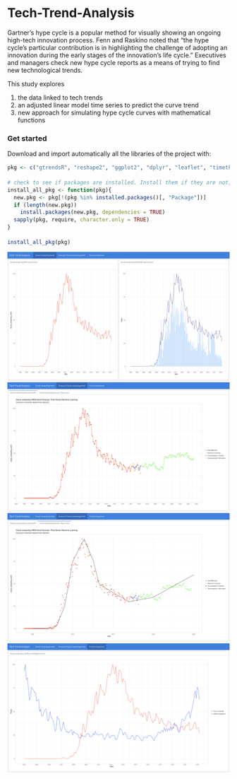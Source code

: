 # Tech-Trend-Analysis

Gartner’s hype cycle is a popular method for visually showing an ongoing high-tech
innovation process. Fenn and Raskino noted that “the hype cycle’s particular contribution is in
highlighting the challenge of adopting an innovation during the early stages of the innovation’s
life cycle.” Executives and managers check new hype cycle reports as a means of trying to find
new technological trends.

This study explores 
1) the data linked to tech trends
2) an adjusted linear model time series to predict the curve trend
2) new approach for simulating hype cycle curves with mathematical functions

### Get started

Download and import automatically all the libraries of the project with: 

```r
pkg <- c("gtrendsR", "reshape2", "ggplot2", "dplyr", "leaflet", "timetk", "forecast")

# check to see if packages are installed. Install them if they are not, then load them into the R session.
install_all_pkg <- function(pkg){
  new.pkg <- pkg[!(pkg %in% installed.packages()[, "Package"])]
  if (length(new.pkg)) 
    install.packages(new.pkg, dependencies = TRUE)
  sapply(pkg, require, character.only = TRUE)
}

install_all_pkg(pkg)
```


![1](https://github.com/jadedagher/Tech-Trend-Analysis/blob/master/www/1.jpeg?raw=true)
![2](https://github.com/jadedagher/Tech-Trend-Analysis/blob/master/www/2.jpeg?raw=true)
![3](https://github.com/jadedagher/Tech-Trend-Analysis/blob/master/www/3.jpeg?raw=true)
![4](https://github.com/jadedagher/Tech-Trend-Analysis/blob/master/www/4.jpeg?raw=true)
